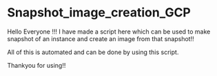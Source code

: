 # Snapshot_image_creation_GCP

Hello Everyone !!!
I have made a script here which can be used to make snapshot of an instance and create an image from that snapshot!!

All of this is automated and can be done by using this script.

Thankyou for using!!

